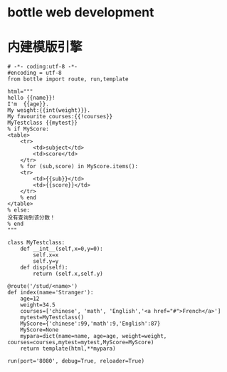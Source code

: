 # bottle web development







# 内建模版引擎

    # -*- coding:utf-8 -*-
    #encoding = utf-8
    from bottle import route, run,template

    html="""
    hello {{name}}!
    I'm  {{age}}.
    My weight:{{int(weight)}}.
    My favourite courses:{{!courses}}
    MyTestclass {{mytest}}
    % if MyScore:
    <table>
        <tr>
            <td>subject</td>
            <td>score</td>
        </tr>
        % for (sub,score) in MyScore.items():
        <tr>
            <td>{{sub}}</td>
            <td>{{score}}</td>
        </tr>
        % end
    </table>
    % else:
    没有查询到该分数！
    % end
    """

    class MyTestclass:
        def __int__(self,x=0,y=0):
            self.x=x
            self.y=y
        def disp(self):
            return (self.x,self.y)

    @route('/stud/<name>')
    def index(name='Stranger'):
        age=12
        weight=34.5
        courses=['chinese', 'math', 'English','<a href="#">French</a>']
        mytest=MyTestclass()
        MyScore={'chinese':99,'math':9,'English':87}
        MyScore=None
        mypara=dict(name=name, age=age, weight=weight, courses=courses,mytest=mytest,MyScore=MyScore)
        return template(html,**mypara)

    run(port='8080', debug=True, reloader=True)


